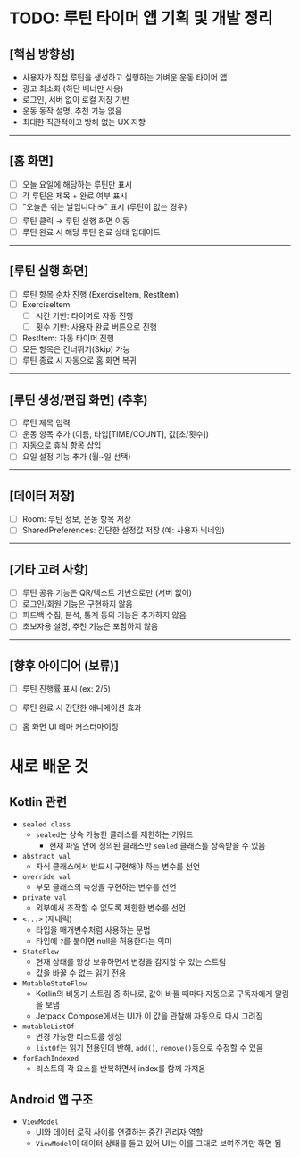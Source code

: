 # TODO: 루틴 타이머 앱 기획 및 개발 정리

## [핵심 방향성]
- 사용자가 직접 루틴을 생성하고 실행하는 가벼운 운동 타이머 앱
- 광고 최소화 (하단 배너만 사용)
- 로그인, 서버 없이 로컬 저장 기반
- 운동 동작 설명, 추천 기능 없음
- 최대한 직관적이고 방해 없는 UX 지향

---

## [홈 화면]
- [ ] 오늘 요일에 해당하는 루틴만 표시
- [ ] 각 루틴은 제목 + 완료 여부 표시
- [ ] "오늘은 쉬는 날입니다 ☕️" 표시 (루틴이 없는 경우)
- [ ] 루틴 클릭 → 루틴 실행 화면 이동
- [ ] 루틴 완료 시 해당 루틴 완료 상태 업데이트

---

## [루틴 실행 화면]
- [ ] 루틴 항목 순차 진행 (ExerciseItem, RestItem)
- [ ] ExerciseItem
  - [ ] 시간 기반: 타이머로 자동 진행
  - [ ] 횟수 기반: 사용자 완료 버튼으로 진행
- [ ] RestItem: 자동 타이머 진행
- [ ] 모든 항목은 건너뛰기(Skip) 가능
- [ ] 루틴 종료 시 자동으로 홈 화면 복귀

---

## [루틴 생성/편집 화면] (추후)
- [ ] 루틴 제목 입력
- [ ] 운동 항목 추가 (이름, 타입[TIME/COUNT], 값[초/횟수])
- [ ] 자동으로 휴식 항목 삽입
- [ ] 요일 설정 기능 추가 (월~일 선택)

---

## [데이터 저장]
- [ ] Room: 루틴 정보, 운동 항목 저장
- [ ] SharedPreferences: 간단한 설정값 저장 (예: 사용자 닉네임)

---

## [기타 고려 사항]
- [ ] 루틴 공유 기능은 QR/텍스트 기반으로만 (서버 없이)
- [ ] 로그인/회원 기능은 구현하지 않음
- [ ] 피드백 수집, 분석, 통계 등의 기능은 추가하지 않음
- [ ] 초보자용 설명, 추천 기능은 포함하지 않음

---

## [향후 아이디어 (보류)]
- [ ] 루틴 진행률 표시 (ex: 2/5)
- [ ] 루틴 완료 시 간단한 애니메이션 효과
- [ ] 홈 화면 UI 테마 커스터마이징




# 새로 배운 것

## Kotlin 관련

- `sealed class`
  - `sealed`는 상속 가능한 클래스를 제한하는 키워드
    - 현재 파일 안에 정의된 클래스만 `sealed` 클래스를 상속받을 수 있음
- `abstract val`
  - 자식 클래스에서 반드시 구현해야 하는 변수를 선언
- `override val`
  - 부모 클래스의 속성을 구현하는 변수를 선언
- `private val`
  - 외부에서 조작할 수 없도록 제한한 변수를 선언
- `<...>` (제네릭)
  - 타입을 매개변수처럼 사용하는 문법
  - 타입에 `?`를 붙이면 null을 허용한다는 의미
- `StateFlow`
  - 현재 상태를 항상 보유하면서 변경을 감지할 수 있는 스트림
  - 값을 바꿀 수 없는 읽기 전용
- `MutableStateFlow`
  - Kotlin의 비동기 스트림 중 하나로, 값이 바뀔 때마다 자동으로 구독자에게 알림을 보냄
  - Jetpack Compose에서는 UI가 이 값을 관찰해 자동으로 다시 그려짐
- `mutableListOf`
  - 변경 가능한 리스트를 생성
  - `listOf`는 읽기 전용인데 반해, `add()`, `remove()`등으로 수정할 수 있음
- `forEachIndexed`
  - 리스트의 각 요소를 반복하면서 index를 함께 가져옴

## Android 앱 구조

- `ViewModel`
  - UI와 데이터 로직 사이를 연결하는 중간 관리자 역할
  - `ViewModel`이 데이터 상태를 들고 있어 UI는 이를 그대로 보여주기만 하면 됨